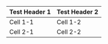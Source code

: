 Test Header 1 | Test Header 2
--------------|---------------
Cell 1-1      | Cell 1-2
Cell 2-1      | Cell 2-2
